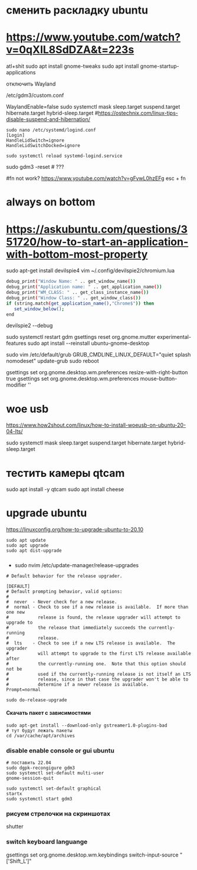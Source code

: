 # сменить раскладку ubuntu

# https://www.youtube.com/watch?v=0qXIL8SdDZA&t=223s

atl+shit
sudo apt install gnome-tweaks
sudo apt install gnome-startup-applications

отключить Wayland

/etc/gdm3/custom.conf

WaylandEnable=false
sudo systemctl mask sleep.target suspend.target hibernate.target hybrid-sleep.target #https://ostechnix.com/linux-tips-disable-suspend-and-hibernation/

```
sudo nano /etc/systemd/logind.conf
[Login]
HandleLidSwitch=ignore
HandleLidSwitchDocked=ignore

sudo systemctl reload systemd-logind.service
```

sudo gdm3 -reset # ???

#fn not work?
https://www.youtube.com/watch?v=gFvwL0hzEFg
esc + fn

# always on bottom

# https://askubuntu.com/questions/351720/how-to-start-an-application-with-bottom-most-property

sudo apt-get install devilspie4
vim ~/.config/devilspie2/chromium.lua

```bash
debug_print("Window Name: " .. get_window_name())
debug_print("Application name: " .. get_application_name())
debug_print("WM_CLASS: " .. get_class_instance_name())
debug_print("Window Class: " .. get_window_class())
if (string.match(get_application_name(),"Chrome$")) then
   set_window_below();
end
```

devilspie2 --debug

sudo systemctl restart gdm
gsettings reset org.gnome.mutter experimental-features
sudo apt install --reinstall ubuntu-gnome-desktop

sudo vim /etc/default/grub
GRUB_CMDLINE_LINUX_DEFAULT="quiet splash nomodeset"
update-grub
sudo reboot

gsettings set org.gnome.desktop.wm.preferences resize-with-right-button true
gsettings set org.gnome.desktop.wm.preferences mouse-button-modifier '<Alt>'

# woe usb

https://www.how2shout.com/linux/how-to-install-woeusb-on-ubuntu-20-04-lts/

sudo systemctl mask sleep.target suspend.target hibernate.target hybrid-sleep.target

# тестить камеры qtcam

sudo apt install -y qtcam
sudo apt install cheese

# upgrade ubuntu

https://linuxconfig.org/how-to-upgrade-ubuntu-to-20.10

```
sudo apt update
sudo apt upgrade
sudo apt dist-upgrade
```

#####

- sudo nvim /etc/update-manager/release-upgrades

```
# Default behavior for the release upgrader.

[DEFAULT]
# Default prompting behavior, valid options:
#
#  never  - Never check for a new release.
#  normal - Check to see if a new release is available.  If more than one new
#           release is found, the release upgrader will attempt to upgrade to
#           the release that immediately succeeds the currently-running
#           release.
#  lts    - Check to see if a new LTS release is available.  The upgrader
#           will attempt to upgrade to the first LTS release available after
#           the currently-running one.  Note that this option should not be
#           used if the currently-running release is not itself an LTS
#           release, since in that case the upgrader won't be able to
#           determine if a newer release is available.
Prompt=normal
```

```
sudo do-release-upgrade
```

#### Скачать пакет с зависимостями

```
sudo apt-get install --download-only gstreamer1.0-plugins-bad
# тут будут лежать пакеты
cd /var/cache/apt/archives
```

### disable enable console or gui ubuntu

```
# поставить 22.04
sudo dgpk-recongigure gdm3
sudo systemctl set-default multi-user
gnome-session-quit
```

```
sudo systemctl set-default graphical
startx
sudo systemctl start gdm3
```

### рисуем стрелочки на скриншотах

shutter

### switch keyboard languange

gsettings set org.gnome.desktop.wm.keybindings switch-input-source "['<Alt>Shift_L']"

